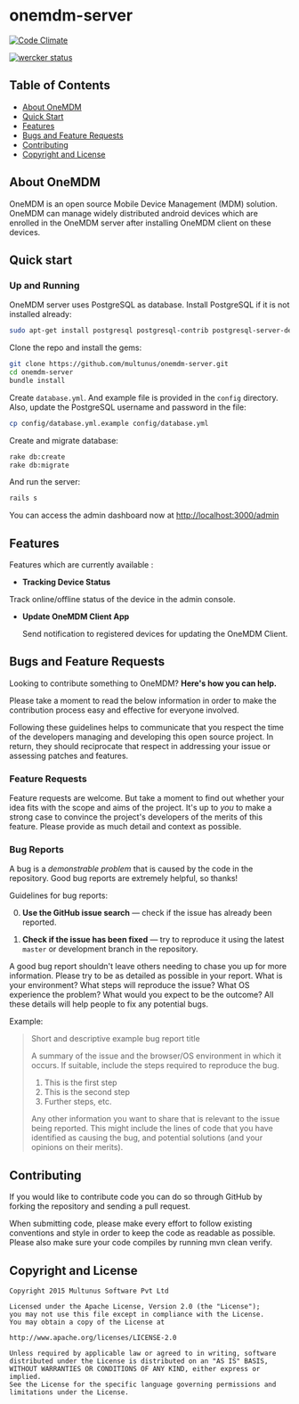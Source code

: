 # onemdm-server

[![Code Climate](https://codeclimate.com/github/multunus/onemdm-server/badges/gpa.svg)](https://codeclimate.com/github/multunus/onemdm-server)

[![wercker status](https://app.wercker.com/status/85bee6f48800554f27ff573ebc85a57c/m/master "wercker status")](https://app.wercker.com/project/bykey/85bee6f48800554f27ff573ebc85a57c)

## Table of Contents

* [About OneMDM](#about-one-mdm)
* [Quick Start](#quick-start)
* [Features](#features)
* [Bugs and Feature Requests](#bugs-and-feature-requests)
* [Contributing](#contributing)
* [Copyright and License](#copyright-and-license)

## About OneMDM

OneMDM is an open source Mobile Device Management (MDM) solution. OneMDM can manage widely distributed android devices which are enrolled in the OneMDM server after installing OneMDM client on these devices.

## Quick start

### Up and Running

OneMDM server uses PostgreSQL as database. Install PostgreSQL if it is not installed already:

``` bash
sudo apt-get install postgresql postgresql-contrib postgresql-server-dev-9.3
```

Clone the repo and install the gems:

``` bash
git clone https://github.com/multunus/onemdm-server.git
cd onemdm-server
bundle install
```

Create `database.yml`. And example file is provided in the `config` directory. Also, update the PostgreSQL username and password in the file:

``` bash
cp config/database.yml.example config/database.yml
```

Create and migrate database:

``` bash
rake db:create
rake db:migrate
```

And run the server:

``` bash
rails s
```

You can access the admin dashboard now at [http://localhost:3000/admin](http://localhost:3000/admin)


## Features

Features which are currently available :

* **Tracking Device Status**
 
 Track online/offline status of the device in the admin console.

* **Update OneMDM Client App**

  Send notification to registered devices for updating the OneMDM Client.

## Bugs and Feature Requests

Looking to contribute something to OneMDM? **Here's how you can help.**

Please take a moment to read the below information in order to make the contribution process easy and effective for everyone involved.

Following these guidelines helps to communicate that you respect the time of the developers managing and developing this open source project. In return, they should reciprocate that respect in addressing your issue or assessing patches and features.

### Feature Requests

Feature requests are welcome. But take a moment to find out whether your idea fits with the scope and aims of the project. It's up to *you* to make a strong case to convince the project's developers of the merits of this feature. Please provide as much detail and context as possible.

### Bug Reports

A bug is a _demonstrable problem_ that is caused by the code in the repository.
Good bug reports are extremely helpful, so thanks!

Guidelines for bug reports:

0. **Use the GitHub issue search** &mdash; check if the issue has already been
   reported.

1. **Check if the issue has been fixed** &mdash; try to reproduce it using the
   latest `master` or development branch in the repository.

A good bug report shouldn't leave others needing to chase you up for more information. Please try to be as detailed as possible in your report. What is your environment? What steps will reproduce the issue? What OS experience the problem? What would you expect to be the outcome? All these details will help people to fix any potential bugs.

Example:

> Short and descriptive example bug report title
>
> A summary of the issue and the browser/OS environment in which it occurs. If
> suitable, include the steps required to reproduce the bug.
>
> 1. This is the first step
> 2. This is the second step
> 3. Further steps, etc.
>
>
> Any other information you want to share that is relevant to the issue being
> reported. This might include the lines of code that you have identified as
> causing the bug, and potential solutions (and your opinions on their
> merits).

## Contributing

If you would like to contribute code you can do so through GitHub by forking the repository and sending a pull request.

When submitting code, please make every effort to follow existing conventions and style in order to keep the code as readable as possible. Please also make sure your code compiles by running mvn clean verify.

## Copyright and License

    Copyright 2015 Multunus Software Pvt Ltd

    Licensed under the Apache License, Version 2.0 (the "License");
    you may not use this file except in compliance with the License.
    You may obtain a copy of the License at

    http://www.apache.org/licenses/LICENSE-2.0

    Unless required by applicable law or agreed to in writing, software
    distributed under the License is distributed on an "AS IS" BASIS,
    WITHOUT WARRANTIES OR CONDITIONS OF ANY KIND, either express or implied.
    See the License for the specific language governing permissions and
    limitations under the License.
